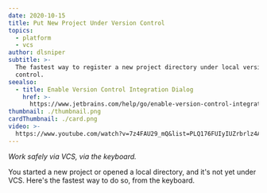 ```yaml
---
date: 2020-10-15
title: Put New Project Under Version Control
topics:
  - platform
  - vcs
author: dlsniper
subtitle: >-
  The fastest way to register a new project directory under local version
  control.
seealso:
  - title: Enable Version Control Integration Dialog
    href: >-
      https://www.jetbrains.com/help/go/enable-version-control-integration-dialog.html#Enable_Version_Control_Integration_Dialog.xml
thumbnail: ./thumbnail.png
cardThumbnail: ./card.png
video: >-
  https://www.youtube.com/watch?v=7z4FAU29_mQ&list=PLQ176FUIyIUZrbrlz4AY1V8VzBJKZyVlW&index=87
---
```


_Work safely via VCS, via the keyboard._

You started a new project or opened a local directory, and it's not yet under VCS. Here's the fastest way to do so, from the keyboard.

